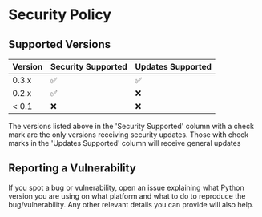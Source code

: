 # Security Policy

## Supported Versions

| Version | Security Supported | Updates Supported  |
| ------- | ------------------ | ------------------ |
| 0.3.x   | :white_check_mark: | :white_check_mark: |
| 0.2.x   | :white_check_mark: | :x:                |
| < 0.1   | :x:                | :x:                |

The versions listed above in the 'Security Supported' column with a check mark are the only versions receiving security updates. Those with check marks in the 'Updates Supported' column will receive general updates

## Reporting a Vulnerability

If you spot a bug or vulnerability, open an issue explaining what Python version you are using on what platform and what to do to reproduce the bug/vulnerability. Any other relevant details you can provide will also help.
